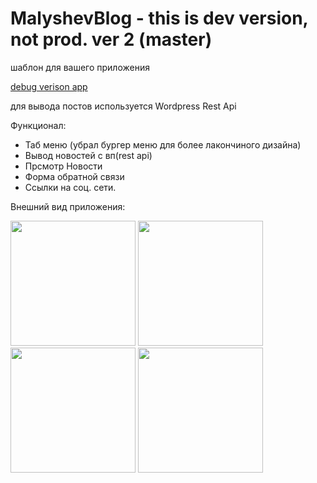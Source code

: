 # MalyshevBlog - this is dev version, not prod. ver 2 (master)

шаблон для вашего приложения

[debug verison app](http://blog.ruvem.ru/app-debug.apk)

для вывода постов используется Wordpress Rest Api

Функционал:
- Таб меню (убрал бургер меню для более лакончиного дизайна)
- Вывод новостей с вп(rest api)
- Прсмотр Новости
- Форма обратной связи
- Ссылки на соц. сети.

Внешний вид приложения:


<img src="https://i.ibb.co/nkPFwCX/photo-2020-10-05-11-52-55.jpg" width="200">

<img src="https://i.ibb.co/wLhqBwY/photo-2020-10-05-11-52-53.jpg" width="200">

<img src="https://i.ibb.co/4J9cTSG/photo-2020-10-05-11-52-51.jpg" width="200">

<img src="https://i.ibb.co/5FwGwn0/photo-2020-10-05-11-52-57.jpg" width="200">



